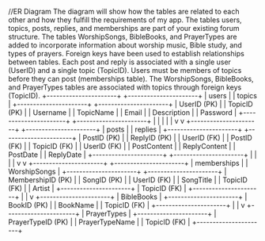 

//ER Diagram
The diagram will show how the tables are related to each other and how they fulfill the requirements of my app.
The tables users, topics, posts, replies, and memberships are part of your existing forum structure.
The tables WorshipSongs, BibleBooks, and PrayerTypes are added to incorporate information about worship music, Bible study, and types of prayers.
Foreign keys have been used to establish relationships between tables.
Each post and reply is associated with a single user (UserID) and a single topic (TopicID).
Users must be members of topics before they can post (memberships table).
The WorshipSongs, BibleBooks, and PrayerTypes tables are associated with topics through foreign keys (TopicID).
+----------------------+      +----------------------+
|       users          |      |        topics        |
+----------------------+      +----------------------+
| UserID (PK)          |      | TopicID (PK)         |
| Username             |      | TopicName            |
| Email                |      | Description          |
| Password             |      +----------------------+
+----------------------+             |
        |                            |
        |                            |
        v                            v
+----------------------+      +----------------------+
|       posts          |      |       replies        |
+----------------------+      +----------------------+
| PostID (PK)          |      | ReplyID (PK)         |
| UserID (FK)          |      | PostID (FK)          |
| TopicID (FK)         |      | UserID (FK)          |
| PostContent          |      | ReplyContent         |
| PostDate             |      | ReplyDate            |
+----------------------+      +----------------------+
        |                            |
        |                            |
        v                            v
+----------------------+      +----------------------+
|    memberships       |      |     WorshipSongs     |
+----------------------+      +----------------------+
| MembershipID (PK)    |      | SongID (PK)          |
| UserID (FK)          |      | SongTitle            |
| TopicID (FK)         |      | Artist               |
+----------------------+      | TopicID (FK)         |
                               +----------------------+
                                       |
                                       |
                                       v
                               +----------------------+
                               |      BibleBooks      |
                               +----------------------+
                               | BookID (PK)          |
                               | BookName             |
                               | TopicID (FK)         |
                               +----------------------+
                                       |
                                       |
                                       v
                               +----------------------+
                               |     PrayerTypes      |
                               +----------------------+
                               | PrayerTypeID (PK)    |
                               | PrayerTypeName       |
                               | TopicID (FK)         |
                               +----------------------+
